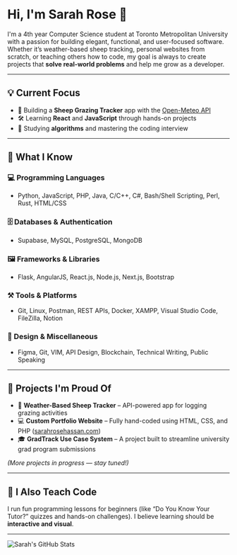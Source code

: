# Hi, I'm Sarah Rose 👋

I'm a 4th year Computer Science student at Toronto Metropolitan University with a passion for building elegant, functional, and user-focused software. Whether it’s weather-based sheep tracking, personal websites from scratch, or teaching others how to code, my goal is always to create projects that **solve real-world problems** and help me grow as a developer.

---

## 💡 Current Focus

- 🐑 Building a **Sheep Grazing Tracker** app with the [Open-Meteo API](https://open-meteo.com/)
- 🛠 Learning **React** and **JavaScript** through hands-on projects
- 🔐 Studying **algorithms** and mastering the coding interview

---

## 🧠 What I Know

### 💻 Programming Languages
- Python, JavaScript, PHP, Java, C/C++, C#, Bash/Shell Scripting, Perl, Rust, HTML/CSS

### 🗄️ Databases & Authentication
- Supabase, MySQL, PostgreSQL, MongoDB

### 🖼️ Frameworks & Libraries
- Flask, AngularJS, React.js, Node.js, Next.js, Bootstrap

### ⚒️ Tools & Platforms
- Git, Linux, Postman, REST APIs, Docker, XAMPP, Visual Studio Code, FileZilla, Notion

### 🎨 Design & Miscellaneous
- Figma, Git, VIM, API Design, Blockchain, Technical Writing, Public Speaking

---

## 🚀 Projects I'm Proud Of

- 🔄 **Weather-Based Sheep Tracker** – API-powered app for logging grazing activities
- 💻 **Custom Portfolio Website** – Fully hand-coded using HTML, CSS, and PHP ([sarahrosehassan.com](https://sarahrosehassan.com))
- 🎓 **GradTrack Use Case System** – A project built to streamline university grad program submissions

*(More projects in progress — stay tuned!)*

---

## 🎥 I Also Teach Code

I run fun programming lessons for beginners (like “Do You Know Your Tutor?” quizzes and hands-on challenges). I believe learning should be **interactive and visual**.

---

![Sarah's GitHub Stats](https://github-readme-stats.vercel.app/api?username=sarahrosehassan&show_icons=true&theme=default)
